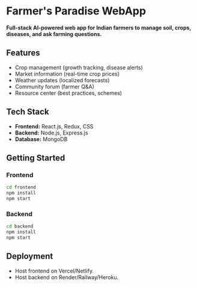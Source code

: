 # Farmer's Paradise WebApp

**Full-stack AI-powered web app for Indian farmers to manage soil, crops, diseases, and ask farming questions.**

## Features
- Crop management (growth tracking, disease alerts)
- Market information (real-time crop prices)
- Weather updates (localized forecasts)
- Community forum (farmer Q&A)
- Resource center (best practices, schemes)

## Tech Stack
- **Frontend:** React.js, Redux, CSS
- **Backend:** Node.js, Express.js
- **Database:** MongoDB

## Getting Started

### Frontend
```bash
cd frontend
npm install
npm start
```

### Backend
```bash
cd backend
npm install
npm start
```

## Deployment
- Host frontend on Vercel/Netlify.
- Host backend on Render/Railway/Heroku.
